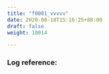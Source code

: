 ```yaml
---
title: "f0001_vvvvv"
date: 2020-08-18T15:16:25+88:00
draft: false
weight: 10014

---
```


### Log reference: <no value>

```
